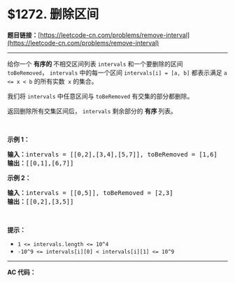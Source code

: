 # $1272. 删除区间

**题目链接：**[https://leetcode-cn.com/problems/remove-interval](https://leetcode-cn.com/problems/remove-interval)

---

<div class="content__1Y2H">
 <div class="notranslate">
  <p>给你一个&nbsp;<strong>有序的&nbsp;</strong>不相交区间列表 <code>intervals</code> 和一个要删除的区间 <code>toBeRemoved</code>，&nbsp;<code>intervals</code>&nbsp;中的每一个区间&nbsp;<code>intervals[i] = [a, b]</code>&nbsp;都表示满足&nbsp;<code>a &lt;= x &lt; b</code> 的所有实数&nbsp; <code>x</code>&nbsp;的集合。</p> 
  <p>我们将&nbsp;<code>intervals</code> 中任意区间与&nbsp;<code>toBeRemoved</code> 有交集的部分都删除。</p> 
  <p>返回删除所有交集区间后，&nbsp;<code>intervals</code>&nbsp;剩余部分的&nbsp;<strong>有序&nbsp;</strong>列表。</p> 
  <p>&nbsp;</p> 
  <p><strong>示例 1：</strong></p> 
  <pre class="language-text"><strong>输入：</strong>intervals = [[0,2],[3,4],[5,7]], toBeRemoved = [1,6]
<strong>输出：</strong>[[0,1],[6,7]]
</pre> 
  <p><strong>示例 2：</strong></p> 
  <pre class="language-text"><strong>输入：</strong>intervals = [[0,5]], toBeRemoved = [2,3]
<strong>输出：</strong>[[0,2],[3,5]]
</pre> 
  <p>&nbsp;</p> 
  <p><strong>提示：</strong></p> 
  <ul> 
   <li><code>1 &lt;= intervals.length &lt;= 10^4</code></li> 
   <li><code>-10^9 &lt;= intervals[i][0] &lt; intervals[i][1] &lt;= 10^9</code></li> 
  </ul> 
 </div>
</div>

---

**AC 代码：**

```java

```